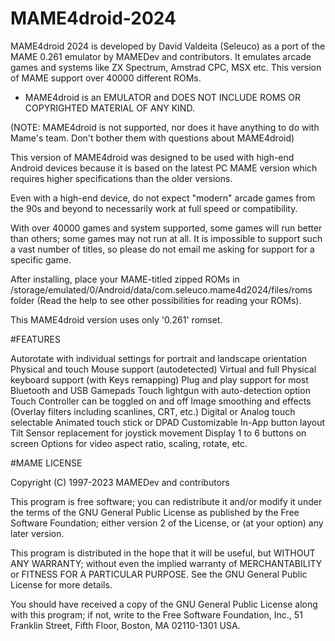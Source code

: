 # MAME4droid-2024

MAME4droid 2024 is developed by David Valdeita (Seleuco) as a port of the MAME 0.261 emulator by MAMEDev and contributors. It emulates arcade games and systems like ZX Spectrum, Amstrad CPC, MSX etc. This version of MAME support over 40000 different ROMs.

* MAME4droid is an EMULATOR and DOES NOT INCLUDE ROMS OR COPYRIGHTED MATERIAL OF ANY KIND. 

(NOTE: MAME4droid is not supported, nor does it have anything to do with Mame's team. Don't bother them with questions about MAME4droid)  

This version of MAME4droid was designed to be used with high-end Android devices because it is based on the latest PC MAME version which requires higher specifications than the older versions. 

Even with a high-end device, do not expect "modern" arcade games from the 90s and beyond to necessarily work at full speed or compatibility.   

With over 40000 games and system supported, some games will run better than others; some games may not run at all. It is impossible to support such a vast number of titles, so please do not email me asking for support for a specific game. 

After installing, place your MAME-titled zipped ROMs in /storage/emulated/0/Android/data/com.seleuco.mame4d2024/files/roms folder (Read the help to see other possibilities for reading your ROMs). 

This MAME4droid version uses only '0.261' romset. 

#FEATURES 

Autorotate with individual settings for portrait and landscape orientation 
Physical and touch Mouse support (autodetected) 
Virtual and full Physical keyboard support (with Keys remapping) 
Plug and play support for most Bluetooth and USB Gamepads 
Touch lightgun with auto-detection option 
Touch Controller can be toggled on and off 
Image smoothing and effects (Overlay filters including scanlines, CRT, etc.) 
Digital or Analog touch selectable 
Animated touch stick or DPAD 
Customizable In-App button layout 
Tilt Sensor replacement for joystick movement 
Display 1 to 6 buttons on screen 
Options for video aspect ratio, scaling, rotate, etc. 


#MAME LICENSE 
 
Copyright (C) 1997-2023  MAMEDev and contributors 
 
This program is free software; you can redistribute it and/or modify 
it under the terms of the GNU General Public License as published by 
the Free Software Foundation; either version 2 of the License, or 
(at your option) any later version. 
 
This program is distributed in the hope that it will be useful, 
but WITHOUT ANY WARRANTY; without even the implied warranty of 
MERCHANTABILITY or FITNESS FOR A PARTICULAR PURPOSE.  See the 
GNU General Public License for more details. 
 
You should have received a copy of the GNU General Public License along 
with this program; if not, write to the Free Software Foundation, Inc., 
51 Franklin Street, Fifth Floor, Boston, MA 02110-1301 USA.
